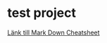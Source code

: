 # test project
[Länk till Mark Down Cheatsheet](https://github.com/adam-p/markdown-here/wiki/Markdown-Cheatsheet)